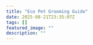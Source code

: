 ```yaml
---
title: "Eco Pet Grooming Guide"
date: 2025-08-21T23:35:07Z
tags: []
featured_image: ""
description: ""
---
```

